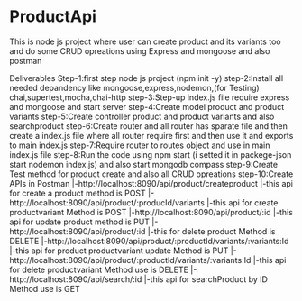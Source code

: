 # ProductApi
This is node js project where user can create product and its variants too and do some CRUD opreations using Express and mongoose and also postman

Deliverables
Step-1:first step node js project (npm init -y) 
step-2:Install all needed depandency like mongoose,express,nodemon,(for Testing) chai,supertest,mocha,chai-http
step-3:Step-up index.js file require express and mongoose and start server
step-4:Create model product and product variants
step-5:Create controller product and product variants and also searchproduct
step-6:Create router and all router has sparate file and then create a index.js file where all router require first and then use it and exports to main index.js
step-7:Require router to routes object and use in main index.js file 
step-8:Run the code using npm start (i setted it in packege-json start nodemon index.js) and also start mongodb compass
step-9:Create Test method for product create and also all CRUD opreations 
step-10:Create APIs in Postman 
  |-http://localhost:8090/api/product/createproduct
    |-this api for create a product method is POST
  |-http://localhost:8090/api/product/:producId/variants
    |-this api for create productvariant Method is POST
  |-http://localhost:8090/api/product/:id
    |-this api for update product method is PUT
  |-http://localhost:8090/api/product/:id
    |-this for delete product Method is DELETE
  |-http://localhost:8090/api/product/:productId/variants/:variants:Id
    |-this api for product productvariant update Method is PUT
  |-http://localhost:8090/api/product/:productId/variants/:variants:Id
    |-this api for delete productvariant Method use is DELETE
  |-http://localhost:8090/api/search/:id
    |-this api for searchProduct by ID Method use is GET
    
    
    
